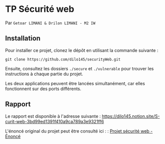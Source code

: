 # TP Sécurité web

Par `Getoar LIMANI & Drilon LIMANI - M2 IW`

## Installation

Pour installer ce projet, clonez le dépôt en utilisant la commande suivante :

`git clone https://github.com/dilo145/securityWeb.git`

Ensuite, consultez les dossiers `./secure` et `./vulnerable` pour trouver les instructions à chaque partie du projet.

Les deux applications peuvent être lancées simultanément, car elles fonctionnent sur des ports différents.

## Rapport

Le rapport est disponible à l'adresse suivante : https://dilo145.notion.site/S-curit-web-3bd99ed1391f410a9ca789a3e9321ff6

L'énoncé original du projet peut être consulté ici : : [Projet sécurité web - Énoncé](./Projet%20sécurité%20web%20-%20Énoncé.pdf)